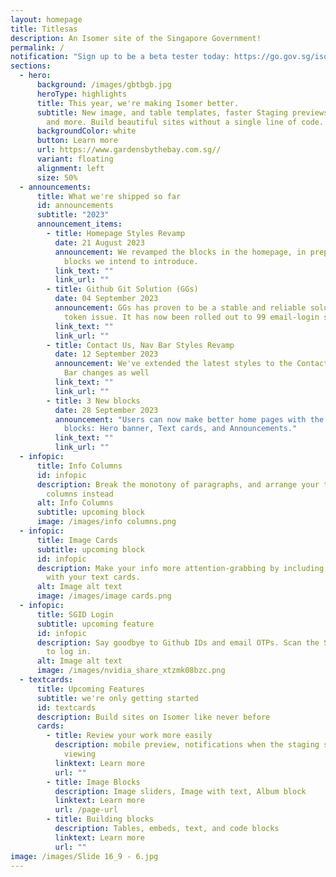 ```yaml
---
layout: homepage
title: Titlesas
description: An Isomer site of the Singapore Government!
permalink: /
notification: "Sign up to be a beta tester today: https://go.gov.sg/isomer-beta"
sections:
  - hero:
      background: /images/gbtbgb.jpg
      heroType: highlights
      title: This year, we're making Isomer better.
      subtitle: New image, and table templates, faster Staging previews, bulk uploads,
        and more. Build beautiful sites without a single line of code.
      backgroundColor: white
      button: Learn more
      url: https://www.gardensbythebay.com.sg//
      variant: floating
      alignment: left
      size: 50%
  - announcements:
      title: What we're shipped so far
      id: announcements
      subtitle: "2023"
      announcement_items:
        - title: Homepage Styles Revamp
          date: 21 August 2023
          announcement: We revamped the blocks in the homepage, in preparation for the new
            blocks we intend to introduce.
          link_text: ""
          link_url: ""
        - title: Github Git Solution (GGs)
          date: 04 September 2023
          announcement: GGs has proven to be a stable and reliable solution to our Github
            token issue. It has now been rolled out to 99 email-login sites
          link_text: ""
          link_url: ""
        - title: Contact Us, Nav Bar Styles Revamp
          date: 12 September 2023
          announcement: We've extended the latest styles to the Contact Us and Navigation
            Bar changes as well
          link_text: ""
          link_url: ""
        - title: 3 New blocks
          date: 28 September 2023
          announcement: "Users can now make better home pages with the 3 most requested
            blocks: Hero banner, Text cards, and Announcements."
          link_text: ""
          link_url: ""
  - infopic:
      title: Info Columns
      id: infopic
      description: Break the monotony of paragraphs, and arrange your text in multiple
        columns instead
      alt: Info Columns
      subtitle: upcoming block
      image: /images/info columns.png
  - infopic:
      title: Image Cards
      subtitle: upcoming block
      id: infopic
      description: Make your info more attention-grabbing by including images along
        with your text cards.
      alt: Image alt text
      image: /images/image cards.png
  - infopic:
      title: SGID Login
      subtitle: upcoming feature
      id: infopic
      description: Say goodbye to Github IDs and email OTPs. Scan the Singpass QR code
        to log in.
      alt: Image alt text
      image: /images/nvidia_share_xtzmk08bzc.png
  - textcards:
      title: Upcoming Features
      subtitle: we're only getting started
      id: textcards
      description: Build sites on Isomer like never before
      cards:
        - title: Review your work more easily
          description: mobile preview, notifications when the staging site is ready for
            viewing
          linktext: Learn more
          url: ""
        - title: Image Blocks
          description: Image sliders, Image with text, Album block
          linktext: Learn more
          url: /page-url
        - title: Building blocks
          description: Tables, embeds, text, and code blocks
          linktext: Learn more
          url: ""
image: /images/Slide 16_9 - 6.jpg
---
```

